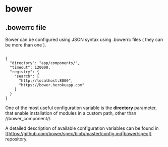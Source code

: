# bower

## .bowerrc file

Bower can be configured using JSON syntax using .bowerrc files ( they can be more than one ).

<code>
{
  "directory": "app/components/",
  "timeout": 120000,
  "registry": {
    "search": [
      "http://localhost:8000",
      "https://bower.herokuapp.com"
    ]
  }
}
</code>

One of the most useful configuration variable is the **directory** parameter, that enable installation of modules in a custom path, other than //bower_component//.

A detailed description of available configuration variables can be found in [[https://github.com/bower/spec/blob/master/config.md|bower/spec]] repository.